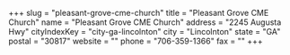 +++
slug = "pleasant-grove-cme-church"
title = "Pleasant Grove CME Church"
name = "Pleasant Grove CME Church"
address = "2245 Augusta Hwy"
cityIndexKey = "city-ga-lincolnton"
city = "Lincolnton"
state = "GA"
postal = "30817"
website = ""
phone = "706-359-1366"
fax = ""
+++
